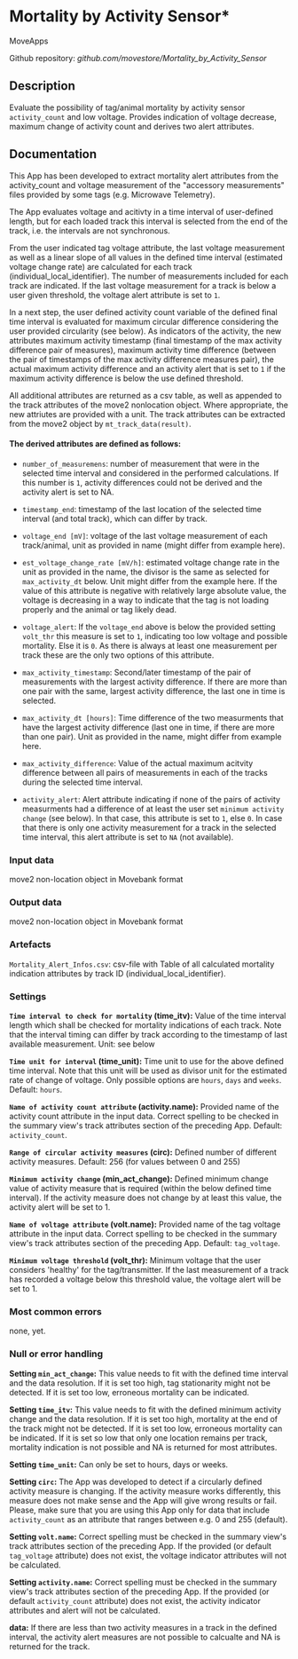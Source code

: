 # Mortality by Activity Sensor*

MoveApps

Github repository: *github.com/movestore/Mortality_by_Activity_Sensor*

## Description
Evaluate the possibility of tag/animal mortality by activity sensor `activity_count` and low voltage. Provides indication of voltage decrease, maximum change of activity count and derives two alert attributes.

## Documentation
This App has been developed to extract mortality alert attributes from the activity_count and voltage measurement of the "accessory measurements" files provided by some tags (e.g. Microwave Telemetry).

The App evaluates voltage and acitivty in a time interval of user-defined length, but for each loaded track this interval is selected from the end of the track, i.e. the intervals are not synchronous.

From the user indicated tag voltage attribute, the last voltage measurement as well as a linear slope of all values in the defined time interval (estimated voltage change rate) are calculated for each track (individual_local_identifier). The number of measurements included for each track are indicated. If the last voltage measurement for a track is below a user given threshold, the voltage alert attribute is set to `1`.

In a next step, the user defined activity count variable of the defined final time interval is evaluated for maximum circular difference considering the user provided circularity (see below). As indicators of the activity, the new attributes maximum activity timestamp (final timestamp of the max activity difference pair of measures), maximum activity time difference (between the pair of timestamps of the max activity difference measures pair), the actual maximum activity difference and an activity alert that is set to `1` if the maximum activity difference is below the use defined threshold.

All additional attributes are returned as a csv table, as well as appended to the track attributes of the move2 nonlocation object. Where appropriate, the new attriutes are provided with a unit. The track attributes can be extracted from the move2 object by `mt_track_data(result)`.

#### The derived attributes are defined as follows:

-  `number_of_measuremens`: number of measurement that were in the selected time interval and considered in the performed calculations. If this number is `1`, activity differences could not be derived and the activity alert is set to NA.

- `timestamp_end`: timestamp of the last location of the selected time interval (and total track), which can differ by track.

- `voltage_end [mV]`: voltage of the last voltage measurement of each track/animal, unit as provided in name (might differ from example here).

- `est_voltage_change_rate [mV/h]`: estimated voltage change rate in the unit as provided in the name, the divisor is the same as selected for `max_activity_dt` below. Unit might differ from the example here. If the value of this attribute is negative with relatively large absolute value, the voltage is decreasing in a way to indicate that the tag is not loading properly and the animal or tag likely dead.

- `voltage_alert`: If the `voltage_end` above is below the provided setting `volt_thr` this measure is set to `1`, indicating too low voltage and possible mortality. Else it is `0`. As there is always at least one measurement per track these are the only two options of this attribute.

- `max_activity_timestamp`: Second/later timestamp of the pair of measurements with the largest activity difference. If there are more than one pair with the same, largest activity difference, the last one in time is selected.

- `max_activity_dt [hours]`: Time difference of the two measurments that have the largest activity difference (last one in time, if there are more than one pair). Unit as provided in the name, might differ from example here.

- `max_activity_difference`: Value of the actual maximum acitvity difference between all pairs of measurements in each of the tracks during the selected time interval.

- `activity_alert`: Alert attribute indicating if none of the pairs of activity measurments had a difference of at least the user set `minimum activity change` (see below). In that case, this attribute is set to `1`, else `0`. In case that there is only one activity measurement for a track in the selected time interval, this alert attribute is set to `NA` (not available).


### Input data
move2 non-location object in Movebank format

### Output data
move2 non-location object in Movebank format

### Artefacts
`Mortality_Alert_Infos.csv`: csv-file with Table of all calculated mortality indication attributes by track ID (individual_local_identifier).

### Settings 
**`Time interval to check for mortality` (time_itv):** Value of the time interval length which shall be checked for mortality indications of each track. Note that the interval timing can differ by track according to the timestamp of last available measurement. Unit: see below

**`Time unit for interval` (time_unit):** Time unit to use for the above defined time interval. Note that this unit will be used as divisor unit for the estimated rate of change of voltage. Only possible options are `hours`, `days` and `weeks`. Default: `hours`.

**`Name of activity count attribute` (activity.name):** Provided name of the activity count attribute in the input data. Correct spelling to be checked in the summary view's track attributes section of the preceding App. Default: `activity_count`.

**`Range of circular activity measures` (circ):** Defined number of different activity measures. Default: 256 (for values between 0 and 255)

**`Minimum activity change` (min_act_change):** Defined minimum change value of activity measure that is required (within the below defined time interval). If the activity measure does not change by at least this value, the activity alert will be set to 1.

**`Name of voltage attribute` (volt.name):** Provided name of the tag voltage attribute in the input data. Correct spelling to be checked in the summary view's track attributes section of the preceding App. Default: `tag_voltage`.

**`Minimum voltage threshold` (volt_thr):** Minimum voltage that the user considers 'healthy' for the tag/transmitter. If the last measurement of a track has recorded a voltage below this threshold value, the voltage alert will be set to 1.

### Most common errors
none, yet.

### Null or error handling
**Setting `min_act_change`:** This value needs to fit with the defined time interval and the data resolution. If it is set too high, tag stationarity might not be detected. If it is set too low, erroneous mortality can be indicated.

**Setting `time_itv`:** This value needs to fit with the defined minimum activity change and the data resolution. If it is set too high, mortality at the end of the track might not be detected. If it is set too low, erroneous mortality can be indicated. If it is set so low that only one location remains per track, mortality indication is not possible and NA is returned for most attributes.

**Setting `time_unit`:** Can only be set to hours, days or weeks.

**Setting `circ`:** The App was developed to detect if a circularly defined activity measure is changing. If the activity measure works differently, this measure does not make sense and the App will give wrong results or fail. Please, make sure that you are using this App only for data that include `activity_count` as an attribute that ranges between e.g. 0 and 255 (default).

**Setting `volt.name`:** Correct spelling must be checked in the summary view's track attributes section of the preceding App. If the provided (or default `tag_voltage` attribute) does not exist, the voltage indicator attributes will not be calculated.

**Setting `activity.name`:** Correct spelling must be checked in the summary view's track attributes section of the preceding App. If the provided (or default `activity_count` attribute) does not exist, the activity indicator attributes and alert will not be calculated.

**data:** If there are less than two activity measures in a track in the defined interval, the activity alert measures are not possible to calcualte and NA is returned for the track. 